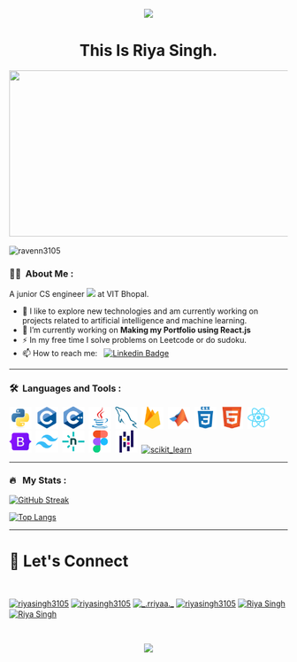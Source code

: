 
<p align="center">
  <img src="https://capsule-render.vercel.app/api?type=waving&color=gradient&text=Hello!&height=100&section=header"/>
</p>
<h1 align="center">This Is Riya Singh. </h1>



<p align="center"><img src="https://media.giphy.com/media/dWesBcTLavkZuG35MI/giphy.gif" width="600" height="300"  /></p>

<p align="left"> <img src="https://komarev.com/ghpvc/?username=ravenn3105&label=Profile%20views&color=0e75b6&style=flat" alt="ravenn3105" /> </p>

### :woman_technologist: &nbsp;About Me :

A junior CS engineer <img src="https://media.giphy.com/media/WUlplcMpOCEmTGBtBW/giphy.gif" width="30"> at VIT Bhopal.

- 🌱 I like to explore new technologies and am currently working on projects related to artificial intelligence and machine learning.
-  🔭 I’m currently working on **Making my Portfolio using React.js**
- ⚡ In my free time I solve problems on Leetcode or do sudoku.
- 📫 How to reach me: &nbsp; [![Linkedin Badge](https://img.shields.io/badge/-LinkedIn-blue?style=flat&logo=Linkedin&logoColor=white)](https://www.linkedin.com/in/riyasingh3105/)

---

### 🛠 &nbsp;Languages and Tools :

<p>
<img src="https://github.com/devicons/devicon/blob/master/icons/python/python-original.svg" title="Python" alt="Python" width="40" height="40"/>&nbsp;
<img src="https://github.com/devicons/devicon/blob/master/icons/c/c-original.svg" title="C" alt="C" width="40" height="40"/>&nbsp;
<img src="https://github.com/devicons/devicon/blob/master/icons/cplusplus/cplusplus-original.svg" title="C++" alt="C++" width="40" height="40"/>&nbsp;
<img src="https://github.com/devicons/devicon/blob/master/icons/java/java-original.svg" title="Java" alt="Java" width="40" height="40"/>&nbsp;
<img src="https://github.com/devicons/devicon/blob/master/icons/mysql/mysql-original.svg" title="MySQL" alt="MySQL" width="40" height="40"/>&nbsp;
<img src="https://github.com/devicons/devicon/blob/master/icons/firebase/firebase-original.svg" title="Firebase" alt="Firebase" width="40" height="40"/>&nbsp;
<img src="https://github.com/devicons/devicon/blob/master/icons/matlab/matlab-original.svg" title="MATLAB" alt="MATLAB" width="40" height="40"/>&nbsp;
<img src="https://github.com/devicons/devicon/blob/master/icons/css3/css3-plain-wordmark.svg"  title="CSS3" alt="CSS" width="40" height="40"/>&nbsp;
<img src="https://github.com/devicons/devicon/blob/master/icons/html5/html5-original.svg" title="HTML5" alt="HTML" width="40" height="40"/>&nbsp;
<img src="https://github.com/devicons/devicon/blob/master/icons/react/react-original.svg" title="HTML5" alt="HTML" width="40" height="40"/>&nbsp;
<img src="https://github.com/devicons/devicon/blob/master/icons/bootstrap/bootstrap-original.svg" title="HTML5" alt="HTML" width="40" height="40"/>&nbsp;
<img src="https://github.com/devicons/devicon/blob/master/icons/tailwindcss/tailwindcss-original.svg" title="HTML5" alt="HTML" width="40" height="40"/>&nbsp;
<img src="https://github.com/devicons/devicon/blob/master/icons/netlify/netlify-original.svg" title="HNetlify" alt="Netlify" width="40" height="40"/>&nbsp;
<img src="https://github.com/devicons/devicon/blob/master/icons/figma/figma-original.svg" title="figma" alt="figma" width="40" height="40"/>&nbsp;
<img src="https://github.com/devicons/devicon/blob/master/icons/pandas/pandas-original.svg" alt="pandas" alt="pandas" width="40" height="40"/>&nbsp;
<a href="https://scikit-learn.org/" target="_blank" rel="noreferrer"> <img src="https://upload.wikimedia.org/wikipedia/commons/0/05/Scikit_learn_logo_small.svg" alt="scikit_learn" width="40" height="40"/> </a>
</p>

---

### 🔥 &nbsp; My Stats :
[![GitHub Streak](http://github-readme-streak-stats.herokuapp.com?user=ravenn3105&theme=dark&background=000000)](https://git.io/streak-stats)

[![Top Langs](https://github-readme-stats.vercel.app/api/top-langs/?username=ravenn3105&layout=compact&theme=vision-friendly-dark)](https://github.com/anuraghazra/github-readme-stats)

---
<h1>🤝 Let's Connect <br></h1>
<br />
<p align="left">
<a href="https://twitter.com/riyasingh3105" target="blank"><img align="center" src="https://raw.githubusercontent.com/rahuldkjain/github-profile-readme-generator/master/src/images/icons/Social/twitter.svg" alt="riyasingh3105" height="30" width="40" /></a>
<a href="https://linkedin.com/in/riyasingh3105" target="blank"><img align="center" src="https://raw.githubusercontent.com/rahuldkjain/github-profile-readme-generator/master/src/images/icons/Social/linked-in-alt.svg" alt="riyasingh3105" height="30" width="40" /></a>
<a href="https://instagram.com/_.rriyaa._" target="blank"><img align="center" src="https://raw.githubusercontent.com/rahuldkjain/github-profile-readme-generator/master/src/images/icons/Social/instagram.svg" alt="_.rriyaa._" height="30" width="40" /></a>
<a href="https://www.leetcode.com/riyasingh3105" target="blank"><img align="center" src="https://raw.githubusercontent.com/rahuldkjain/github-profile-readme-generator/master/src/images/icons/Social/leet-code.svg" alt="riyasingh3105" height="30" width="40" /></a>
<a href="https://discord.com/users/ravenn3105" target="blank"><img align="center" src="https://raw.githubusercontent.com/rahuldkjain/github-profile-readme-generator/master/src/images/icons/Social/discord.svg" alt="Riya Singh" height="35" width="45" /></a>
<a href="mailto:riya.singhh3105@gmail.com" target="blank"><img align="center" src="https://upload.wikimedia.org/wikipedia/commons/thumb/7/7e/Gmail_icon_%282020%29.svg/1024px-Gmail_icon_%282020%29.svg.png?20221017173631" alt="Riya Singh" height="30" width="40" title="Mail - Riya Singh"/></a>
</p>
<br />

<p align="center">
  <img src="https://capsule-render.vercel.app/api?type=waving&color=gradient&height=100&section=footer"/>
</p>
